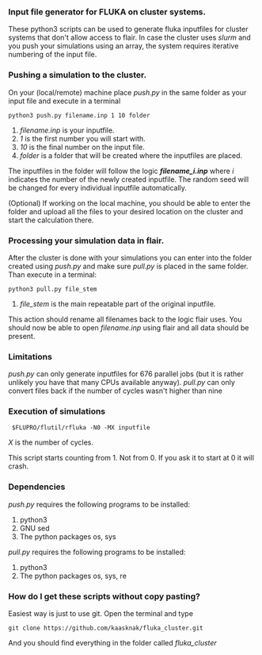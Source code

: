 ### Input file generator for FLUKA on cluster systems.
These python3 scripts can be used to generate fluka inputfiles for cluster systems that don't allow access to flair.
In case the cluster uses *slurm* and you push your simulations using an array, the system requires iterative numbering of the input file.

### Pushing a simulation to the cluster.
On your (local/remote) machine place *push.py* in the same folder as your input file and execute in a terminal

```shell
python3 push.py filename.inp 1 10 folder
```
 1. *filename.inp* is your inputfile. 
 2. *1* is the first number you will start with.
 3. *10* is the final number on the input file.
 4. *folder* is a folder that will be created where the inputfiles are placed.

The inputfiles in the folder will follow the logic ***filename_i.inp*** where *i* indicates the number of the newly created inputfile.
The random seed will be changed for every individual inputfile automatically.

(Optional) If working on the local machine, you should be able to enter the folder and upload all the files to your desired location on the cluster and start the calculation there.

### Processing your simulation data in flair.
After the cluster is done with your simulations you can enter into the folder created using *push.py* and make sure *pull.py* is placed in the same folder. Than execute in a terminal:

```shell
python3 pull.py file_stem
```
 1. *file_stem* is the main repeatable part of the original inputfile.

This action should rename all filenames back to the logic flair uses.
You should now be able to open *filename.inp* using flair and all data should be present.

### Limitations
*push.py* can only generate inputfiles for 676 parallel jobs (but it is rather unlikely you have that many CPUs available anyway).
*pull.py* can only convert files back if the number of cycles wasn't higher than nine

### Execution of simulations
```shell
 $FLUPRO/flutil/rfluka -N0 -MX inputfile
````
*X* is the number of cycles.

This script starts counting from 1. Not from 0. If you ask it to start at 0 it will crash.

### Dependencies
*push.py* requires the following programs to be installed:
 1. python3
 2. GNU sed
 3. The python packages os, sys

*pull.py* requires the following programs to be installed:
 1. python3
 3. The python packages os, sys, re

### How do I get these scripts without copy pasting?
Easiest way is just to use git. Open the terminal and type
```shell
git clone https://github.com/kaasknak/fluka_cluster.git
```
And you should find everything in the folder called *fluka_cluster*
